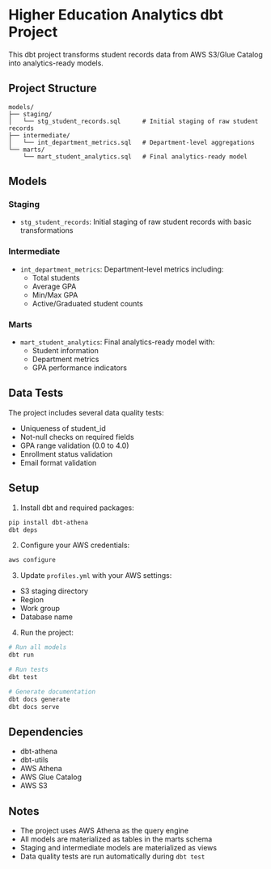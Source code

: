 # Higher Education Analytics dbt Project

This dbt project transforms student records data from AWS S3/Glue Catalog into analytics-ready models.

## Project Structure

```
models/
├── staging/
│   └── stg_student_records.sql      # Initial staging of raw student records
├── intermediate/
│   └── int_department_metrics.sql   # Department-level aggregations
└── marts/
    └── mart_student_analytics.sql   # Final analytics-ready model
```

## Models

### Staging
- `stg_student_records`: Initial staging of raw student records with basic transformations

### Intermediate
- `int_department_metrics`: Department-level metrics including:
  - Total students
  - Average GPA
  - Min/Max GPA
  - Active/Graduated student counts

### Marts
- `mart_student_analytics`: Final analytics-ready model with:
  - Student information
  - Department metrics
  - GPA performance indicators

## Data Tests

The project includes several data quality tests:
- Uniqueness of student_id
- Not-null checks on required fields
- GPA range validation (0.0 to 4.0)
- Enrollment status validation
- Email format validation

## Setup

1. Install dbt and required packages:
```bash
pip install dbt-athena
dbt deps
```

2. Configure your AWS credentials:
```bash
aws configure
```

3. Update `profiles.yml` with your AWS settings:
- S3 staging directory
- Region
- Work group
- Database name

4. Run the project:
```bash
# Run all models
dbt run

# Run tests
dbt test

# Generate documentation
dbt docs generate
dbt docs serve
```

## Dependencies

- dbt-athena
- dbt-utils
- AWS Athena
- AWS Glue Catalog
- AWS S3

## Notes

- The project uses AWS Athena as the query engine
- All models are materialized as tables in the marts schema
- Staging and intermediate models are materialized as views
- Data quality tests are run automatically during `dbt test` 